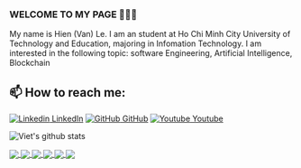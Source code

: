 ### WELCOME TO MY PAGE 👋👋👋
My name is Hien (Van) Le. I am an student at Ho Chi Minh City University of Technology and Education, majoring in Infomation Technology. I am interested in the following topic: software Engineering, Artificial Intelligence, Blockchain<br>
## 📫 How to reach me:

[![Linkedin](https://i.stack.imgur.com/gVE0j.png) LinkedIn](https://www.linkedin.com/in/hienle-tum/) [![GitHub](https://i.stack.imgur.com/tskMh.png) GitHub](https://github.com/hienlevan/) [![Youtube](https://github.com/uvipen/introduction/blob/main/Youtube.png) Youtube](https://www.youtube.com/channel/UCf55nyusBBVGk4dLcRyOpCA)



![Viet's github stats](https://github-readme-stats-git-masterrstaa-rickstaa.vercel.app/api?username=hienlevan&show_icons=true&theme=tokyonight&hide=contribs,prs,issues)

<a href="https://github.com/hienlevan/NotesApp">
  <!-- Change the `github-readme-stats.anuraghazra1.vercel.app` to `github-readme-stats.vercel.app`  -->
  <img align="center" src="https://github-readme-stats-anuraghazra1.vercel.app/api/pin/?username=hienlevan&repo=NotesApp&theme=react" />
</a>    
<a href="https://github.com/hienlevan/NotesAppApi">
  <!-- Change the `github-readme-stats.anuraghazra1.vercel.app` to `github-readme-stats.vercel.app`  -->
  <img align="center" src="https://github-readme-stats-anuraghazra1.vercel.app/api/pin/?username=hienlevan&repo=NotesAppApi&theme=react" />
</a>

<a href="https://github.com/hienlevan/SimpleDigitalClock">
  <!-- Change the `github-readme-stats.anuraghazra1.vercel.app` to `github-readme-stats.vercel.app`  -->
  <img align="center" src="https://github-readme-stats-anuraghazra1.vercel.app/api/pin/?username=hienlevan&repo=SimpleDigitalClock&theme=react" />
</a>    
<a href="https://github.com/hienlevan/SimpleMultiplicationApp">
  <!-- Change the `github-readme-stats.anuraghazra1.vercel.app` to `github-readme-stats.vercel.app`  -->
  <img align="center" src="https://github-readme-stats-anuraghazra1.vercel.app/api/pin/?username=hienlevan&repo=SimpleMultiplicationApp&theme=react" />
</a>

<a href="https://github.com/hienlevan/SimpleRealTimeCharacterCounter">
  <!-- Change the `github-readme-stats.anuraghazra1.vercel.app` to `github-readme-stats.vercel.app`  -->
  <img align="center" src="https://github-readme-stats-anuraghazra1.vercel.app/api/pin/?username=hienlevan&repo=SimpleRealTimeCharacterCounter&theme=react" />
</a>    
<a href="https://github.com/hienlevan/hienlevan">
  <!-- Change the `github-readme-stats.anuraghazra1.vercel.app` to `github-readme-stats.vercel.app`  -->
  <img align="center" src="https://github-readme-stats-anuraghazra1.vercel.app/api/pin/?username=hienlevan&repo=hienlevan&theme=react" />
</a>    

